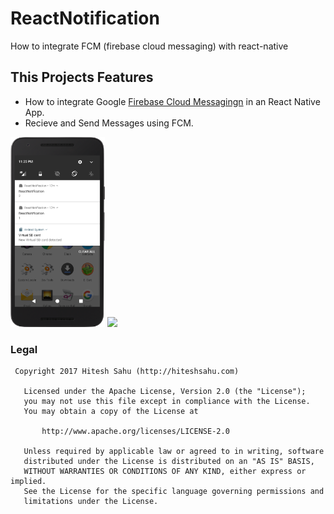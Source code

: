 # ReactNotification

How to integrate FCM (firebase cloud messaging) with react-native

## This Projects Features

- How to integrate Google [Firebase Cloud Messagingn](https://firebase.google.com/docs/cloud-messaging/android/client) in an React Native App.
- Recieve and Send Messages using FCM.


<img src="Art/notification.png" width="30%"> <img src="Art/detail.png" width="30%">

### Legal

     Copyright 2017 Hitesh Sahu (http://hiteshsahu.com)

       Licensed under the Apache License, Version 2.0 (the "License");
       you may not use this file except in compliance with the License.
       You may obtain a copy of the License at

           http://www.apache.org/licenses/LICENSE-2.0

       Unless required by applicable law or agreed to in writing, software
       distributed under the License is distributed on an "AS IS" BASIS,
       WITHOUT WARRANTIES OR CONDITIONS OF ANY KIND, either express or implied.
       See the License for the specific language governing permissions and
       limitations under the License.

